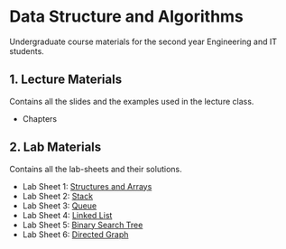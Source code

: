 # Data Structure and Algorithms

Undergraduate course materials for the second year Engineering and IT students.

## 1. Lecture Materials
  Contains all the slides and the examples used in the lecture class.
  
- Chapters
  
  
## 2. Lab Materials
  Contains all the lab-sheets and their solutions.
  - Lab Sheet 1: [Structures and Arrays](Lab/Lab%20Sheet%20-%201)
  - Lab Sheet 2: [Stack](Lab/Lab%20Sheet%20-%202)
  - Lab Sheet 3: [Queue](Lab/Lab%20Sheet%20-%203)
  - Lab Sheet 4: [Linked List](Lab/Lab%20Sheet%20-%204)
  - Lab Sheet 5: [Binary Search Tree](Lab/Lab%20Sheet%20-%205)
  - Lab Sheet 6: [Directed Graph](Lab/Lab%20Sheet%20-%206)
